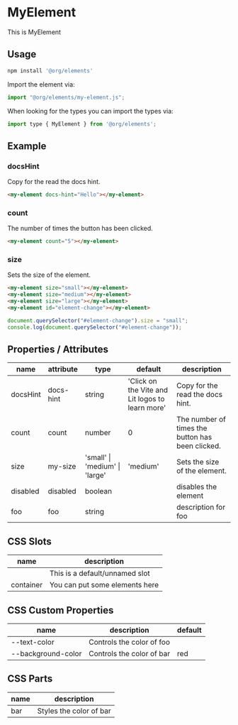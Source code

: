 # MyElement

This is MyElement

## Usage

```bash
npm install '@org/elements'
```

Import the element via:

```javascript
import "@org/elements/my-element.js";
```

When looking for the types you can import the types via:

```javascript
import type { MyElement } from '@org/elements';
```

## Example

### docsHint

Copy for the read the docs hint.

<code-example>

<div>
<my-element docs-hint="Hello"></my-element>
</div>

```html
<my-element docs-hint="Hello"></my-element>
```

</code-example>

### count

The number of times the button has been clicked.

<code-example>

<div>
<my-element count="5"></my-element>
</div>

```html
<my-element count="5"></my-element>
```

</code-example>

### size

Sets the size of the element.

<code-example>

<div>
<my-element size="small"></my-element>
<my-element size="medium"></my-element>
<my-element size="large"></my-element>
<my-element id="element-change"></my-element>
</div>

<template data-type="script">
document.querySelector('#element-change').size = 'small';
console.log(document.querySelector('#element-change'));
</template>

```html
<my-element size="small"></my-element>
<my-element size="medium"></my-element>
<my-element size="large"></my-element>
<my-element id="element-change"></my-element>
```

```javascript
document.querySelector("#element-change").size = "small";
console.log(document.querySelector("#element-change"));
```

</code-example>

## Properties / Attributes

| name     | attribute  | type                           | default                                         | description                                       |
| -------- | ---------- | ------------------------------ | ----------------------------------------------- | ------------------------------------------------- |
| docsHint | docs\-hint | string                         | 'Click on the Vite and Lit logos to learn more' | Copy for the read the docs hint\.                 |
| count    | count      | number                         | 0                                               | The number of times the button has been clicked\. |
| size     | my\-size   | 'small' \| 'medium' \| 'large' | 'medium'                                        | Sets the size of the element\.                    |
| disabled | disabled   | boolean                        |                                                 | disables the element                              |
| foo      | foo        | string                         |                                                 | description for foo                               |

## CSS Slots

| name      | description                    |
| --------- | ------------------------------ |
|           | This is a default/unnamed slot |
| container | You can put some elements here |

## CSS Custom Properties

| name                  | description               | default |
| --------------------- | ------------------------- | ------- |
| \-\-text\-color       | Controls the color of foo |         |
| \-\-background\-color | Controls the color of bar | red     |

## CSS Parts

| name | description             |
| ---- | ----------------------- |
| bar  | Styles the color of bar |
